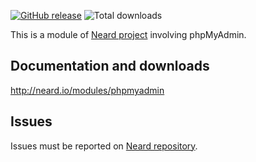 [![GitHub release](https://img.shields.io/github/release/neard/module-phpmyadmin.svg?style=flat-square)](https://github.com/neard/module-phpmyadmin/releases/latest)
![Total downloads](https://img.shields.io/github/downloads/neard/module-phpmyadmin/total.svg?style=flat-square)

This is a module of [Neard project](https://github.com/neard/neard) involving phpMyAdmin.

## Documentation and downloads

http://neard.io/modules/phpmyadmin

## Issues

Issues must be reported on [Neard repository](https://github.com/neard/neard/issues).
